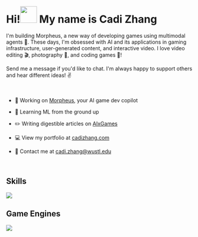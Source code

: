 <!--Header and subheading-->
<h1 align="left"><b>Hi!</b><img src="https://media.giphy.com/media/hvRJCLFzcasrR4ia7z/giphy.gif" width="45"><b> My name is Cadi Zhang</b></h1>
<p>I'm building Morpheus, a new way of developing games using multimodal agents 🤖. These days, I'm obsessed with AI and its applications in gaming infrastructure, user-generated content, and interactive video. I love video editing 🎬, photography 📸, and coding games 👾!</p>
<p>Send me a message if you'd like to chat. I'm always happy to support others and hear different ideas! ✌️</p>


<!--my bio information-->
<br/>

- 🚀 Working on [Morpheus](https://morpheusgames.vercel.app), your AI game dev copilot 

- 🌱 Learning ML from the ground up

- ✏️ Writing digestible articles on [AIxGames](https://cadizhang.substack.com)

- 💻 View my portfolio at [cadizhang.com](https://cadizhang.com)

- 📩 Contact me at cadi.zhang@wustl.edu

<br/>


<!--Skills section-->
<h2 align="left"><b>Skills</b></h2>

<!--tech stack icons-->
<p align="left">
  <a href="https://skillicons.dev">
    <img src="https://skillicons.dev/icons?i=cs,cpp,js,html,css,react,python,java,swift,figma,nodejs,ts&perline=6" />
  </a>
</p>


<!--Game Engines-->
<h2 align="left"><b>Game Engines</b></h2>

<!--tech stack icons-->
<p align="left">
  <a href="https://skillicons.dev">
    <img src="https://skillicons.dev/icons?i=unity,godot,unreal&perline=6" />
  </a>
